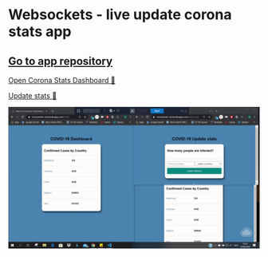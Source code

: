 # Websockets - live update corona stats app

[Go to app repository](https://github.com/MinjuCo/lab6-sockets-mj)
--
[Open Corona Stats Dashboard 🦠](https://coronastats-mj.herokuapp.com/stats/)

[Update stats 👾](https://coronastats-mj.herokuapp.com/stats/)

![App live update stats](https://github.com/MinjuCo/webtech3-portfolio/blob/master/lab6-websockets/live-app.gif)